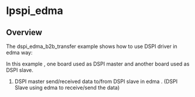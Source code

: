 # lpspi_edma

## Overview
The dspi_edma_b2b_transfer example shows how to use DSPI driver in edma way:

In this example , one board used as DSPI master and another board used as DSPI slave.

1. DSPI master send/received data to/from DSPI slave in edma . (DSPI Slave using edma to receive/send the data)

